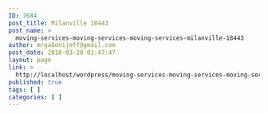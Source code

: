 ```yaml
---
ID: 7684
post_title: Milanville 18443
post_name: >
  moving-services-moving-services-moving-services-milanville-18443
author: mrgabonijeff@gmail.com
post_date: 2018-03-28 01:47:47
layout: page
link: >
  http://localhost/wordpress/moving-services-moving-services-moving-services-milanville-18443/
published: true
tags: [ ]
categories: [ ]
---
```

